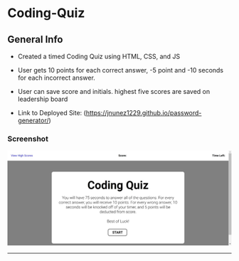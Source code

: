 # Coding-Quiz
## General Info

*   Created a timed Coding Quiz using HTML, CSS, and JS

*  User gets 10 points for each correct answer, -5 point and -10 seconds for each incorrect answer.

*   User can save score and initials. highest five scores are saved on leadership board

*   Link to Deployed Site: (https://jnunez1229.github.io/password-generator/)
 
### Screenshot

![Screenshot of Coding Quiz Homepage](img/coding-quiz.png)

---